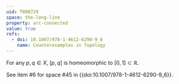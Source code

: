 ```yaml
---
uid: T000729
space: the-long-line
property: arc-connected
value: true
refs:
  - doi: 10.1007/978-1-4612-6290-9_6
    name: Counterexamples in Topology
---
```

For any $p,q \in X$, $[p,q]$ is homeomorphic to $[0,1] \subset \mathbb{R}$.

See item #6 for space #45 in {{doi:10.1007/978-1-4612-6290-9_6}}.
